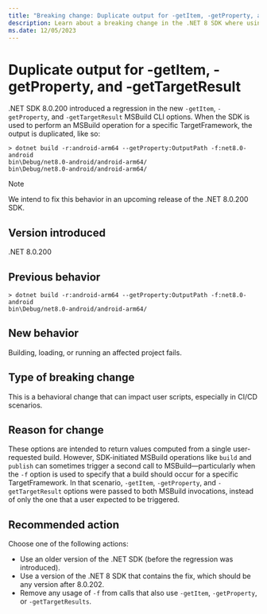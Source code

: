 ```yaml
---
title: "Breaking change: Duplicate output for -getItem, -getProperty, and -getTargetResult"
description: Learn about a breaking change in the .NET 8 SDK where using property, item, and result-returning MSBuild flags in combination with a framework-specific build causes duplicate output of the requested properties, items, and results.
ms.date: 12/05/2023
---
```

# Duplicate output for -getItem, -getProperty, and -getTargetResult

.NET SDK 8.0.200 introduced a regression in the new `-getItem`, `-getProperty`, and `-getTargetResult` MSBuild CLI options. When the SDK is used to perform an MSBuild operation for a specific TargetFramework, the output is duplicated, like so:
```terminal
> dotnet build -r:android-arm64 --getProperty:OutputPath -f:net8.0-android
bin\Debug/net8.0-android/android-arm64/
bin\Debug/net8.0-android/android-arm64/
```

> [!NOTE]
> We intend to fix this behavior in an upcoming release of the .NET 8.0.200 SDK.

## Version introduced

.NET 8.0.200

## Previous behavior

```terminal
> dotnet build -r:android-arm64 --getProperty:OutputPath -f:net8.0-android
bin\Debug/net8.0-android/android-arm64/
```

## New behavior

Building, loading, or running an affected project fails.

## Type of breaking change

This is a behavioral change that can impact user scripts, especially in CI/CD scenarios.

## Reason for change

These options are intended to return values computed from a single user-requested build. However, SDK-initiated MSBuild operations like `build` and `publish` can sometimes trigger a second call to MSBuild&mdash;particularly when the `-f` option is used to specify that a build should occur for a specific TargetFramework. In that scenario, `-getItem`, `-getProperty`, and `-getTargetResult` options were passed to both MSBuild invocations, instead of only the one that a user expected to be triggered.

## Recommended action

Choose one of the following actions:
- Use an older version of the .NET SDK (before the regression was introduced).
- Use a version of the .NET 8 SDK that contains the fix, which should be any version after 8.0.202.
- Remove any usage of `-f` from calls that also use `-getItem`, `-getProperty`, or `-getTargetResults`.

